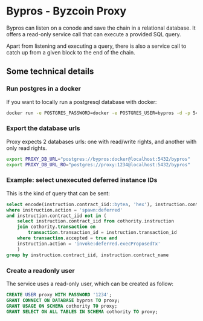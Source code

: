 # Bypros - Byzcoin Proxy

Bypros can listen on a conode and save the chain in a relational database. It
offers a read-only service call that can execute a provided SQL query.

Apart from listening and executing a query, there is also a service call to
catch up from a given block to the end of the chain.

## Some technical details

### Run postgres in a docker

If you want to locally run a postgresql database with docker:

```sh
docker run -e POSTGRES_PASSWORD=docker -e POSTGRES_USER=bypros -d -p 5432:5432 -v ${PWD}/postgres:/var/lib/postgresql/data postgres
```

### Export the database urls

Proxy expects 2 databases urls: one with read/write rights, and another with
only read rights.

```sh
export PROXY_DB_URL="postgres://bypros:docker@localhost:5432/bypros"
export PROXY_DB_URL_RO="postgres://proxy:1234@localhost:5432/bypros"
```

### Example: select unexecuted deferred instance IDs

This is the kind of query that can be sent:

```sql
select encode(instruction.contract_iid::bytea, 'hex'), instruction.contract_name from cothority.instruction 
where instruction.action = 'spawn:deferred' 
and instruction.contract_iid not in (
	select instruction.contract_iid from cothority.instruction
	join cothority.transaction on
		transaction.transaction_id = instruction.transaction_id
	where transaction.accepted = true and
	instruction.action = 'invoke:deferred.execProposedTx'
	)
group by instruction.contract_iid, instruction.contract_name
```

### Create a readonly user

The service uses a read-only user, which can be created as follow:

```sql
CREATE USER proxy WITH PASSWORD '1234';
GRANT CONNECT ON DATABASE bypros TO proxy;
GRANT USAGE ON SCHEMA cothority TO proxy;
GRANT SELECT ON ALL TABLES IN SCHEMA cothority TO proxy;
```